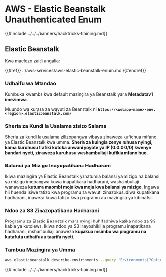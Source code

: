 # AWS - Elastic Beanstalk Unauthenticated Enum

{{#include ../../../banners/hacktricks-training.md}}

## Elastic Beanstalk

Kwa maelezo zaidi angalia:

{{#ref}}
../aws-services/aws-elastic-beanstalk-enum.md
{{#endref}}

### Udhaifu wa Mtandao

Kumbuka kwamba kwa default mazingira ya Beanstalk yana **Metadatav1 imezimwa**.

Muundo wa kurasa za wavuti za Beanstalk ni **`https://<webapp-name>-env.<region>.elasticbeanstalk.com/`**

### Sheria za Kundi la Usalama zisizo Salama

Sheria za kundi la usalama zilizopangwa vibaya zinaweza kufichua mifano ya Elastic Beanstalk kwa umma. **Sheria za kuingia zenye ruhusa nyingi, kama kuruhusu trafiki kutoka anwani yoyote ya IP (0.0.0.0/0) kwenye bandari nyeti, zinaweza kuruhusu washambuliaji kufikia mfano huo**.

### Balansi ya Mizigo Inayopatikana Hadharani

Ikiwa mazingira ya Elastic Beanstalk yanatumia balansi ya mizigo na balansi ya mizigo imepangwa kuwa inapatikana hadharani, washambuliaji wanaweza **kutuma maombi moja kwa moja kwa balansi ya mizigo**. Ingawa hii huenda isiwe tatizo kwa programu za wavuti zinazokusudiwa kupatikana hadharani, inaweza kuwa tatizo kwa programu au mazingira ya kibinafsi.

### Ndoo za S3 Zinazopatikana Hadharani

Programu za Elastic Beanstalk mara nyingi huhifadhiwa katika ndoo za S3 kabla ya kutolewa. Ikiwa ndoo ya S3 inayoshikilia programu inapatikana hadharani, mshambuliaji anaweza **kupakua msimbo wa programu na kutafuta udhaifu au taarifa nyeti**.

### Tambua Mazingira ya Umma
```bash
aws elasticbeanstalk describe-environments --query 'Environments[?OptionSettings[?OptionName==`aws:elbv2:listener:80:defaultProcess` && contains(OptionValue, `redirect`)]].{EnvironmentName:EnvironmentName, ApplicationName:ApplicationName, Status:Status}' --output table
```
{{#include ../../../banners/hacktricks-training.md}}
